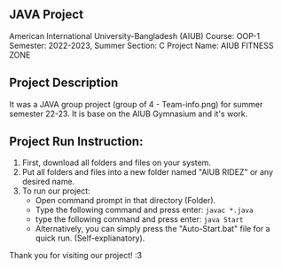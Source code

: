 ## JAVA Project ##
American International University-Bangladesh (AIUB)
Course: OOP-1
Semester: 2022-2023, Summer
Section: C
Project Name: AIUB FITNESS ZONE

## Project Description ##

It was a JAVA group project (group of 4 - Team-info.png) for summer semester 22-23.
It is base on the AIUB Gymnasium and it's work.

## Project Run Instruction: ##
1. First, download all folders and files on your system.
2. Put all folders and files into a new folder named "AIUB RIDEZ" or any desired name.
3. To run our project:
   - Open command prompt in that directory (Folder).
   - Type the following command and press enter: `javac *.java`
   - type the following command and press enter: `java Start`
   - Alternatively, you can simply press the "Auto-Start.bat" file for a quick run. (Self-explianatory).

Thank you for visiting our project! :3
